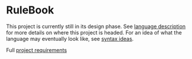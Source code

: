 # RuleBook

This project is currently still in its design phase. See [language description](documents/description.md) for more details on where this project is headed.
For an idea of what the language may eventually look like, see [syntax ideas](documents/syntax_idea.txt).

Full [project requirements](http://www.cs.hmc.edu/~benw/teaching/cs111_fa14/project.html)
